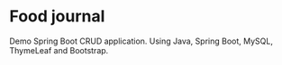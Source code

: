 # Food journal

Demo Spring Boot CRUD application. Using Java, Spring Boot, MySQL, ThymeLeaf and Bootstrap.
